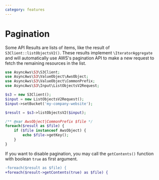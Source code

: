 ```yaml
---
category: features
---
```


# Pagination

Some API Results are lists of items, like the result of `S3Client::listObjectsV2()`.
These results implement `\IteratorAggregate` and will automatically use AWS's pagination
API to make a new request to fetch the remaining resources in the list.

```php
use AsyncAws\S3\S3Client;
use AsyncAws\S3\ValueObject\AwsObject;
use AsyncAws\S3\ValueObject\CommonPrefix;
use AsyncAws\S3\Input\ListObjectsV2Request;

$s3 = new S3Client();
$input = new ListObjectsV2Request();
$input->setBucket('my-company-website');

$result = $s3->listObjectsV2($input);

/** @var AwsObject|CommonPrefix $file */
foreach($result as $file) {
    if ($file instanceof AwsObject) {
        echo $file->getKey();
    }
}
```

If you want to disable pagination, you may call the `getContents()` function with
boolean `true` as first argument.

```diff
-foreach($result as $file) {
+foreach($result->getContents(true) as $file) {
```
